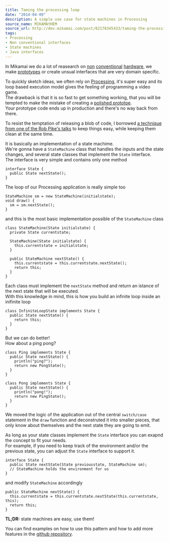 ```yaml
---
title: Taming the processing loop
date: "2014-04-09"
description: A simple use case for state machines in Processing
source_name: MIKAMAYHEM
source_url: http://dev.mikamai.com/post/82178345433/taming-the-processing-loop
tags:
- Processing
- Non conventional interfaces
- State machines
- Java interfaces
---
```


In Mikamai we do a lot of reasearch on [non](http://dev.mikamai.com/post/78652180658/how-to-program-an-attiny85-or-attiny45-with-an) [conventional](http://dev.mikamai.com/post/78453410376/let-your-raspberry-pi-see-this-wonderful-world) [hardware](http://dev.mikamai.com/post/69163914657/intel-galileo-getting-started-with-mac-os-x), we make [prototypes](http://dev.mikamai.com/post/76945627390/you-cant-touch-this-an-evil-arduino-based-alarm) or create unsual interfaces that are very domain specific.  

To quickly sketch ideas, we often rely on [Processing](http://www.processing.org/), it's super easy and its loop based execution model gives the feeling of programming a video game.  
The drawback is that it is so fast to get something working, that you will be tempted to make the mistake of creating a [polished prototpe](http://foxdellfolio.com/the-perils-of-a-polished-prototype/).  
Your prototype code ends up in production and there's no way back from there.  

To resist the temptation of releasing a blob of code, I borrowed [a technique from  one of the Rob Pike's talks](https://www.youtube.com/watch?v=HxaD_trXwRE) to keep things easy, while keeping them clean at the same time.

It is basically an implementation of a state machime.  
We're gonna have a `StateMachine` class that handles the inputs and the state changes, and several state classes that implement the `State` interface.  
The interface is very simple and contains only one method

```processing
interface State {
  public State nextState();  
}
```

The loop of our Processing application is really simple too

```processing
StateMachine sm = new StateMachine(initialstate);
void draw() {
  sm = sm.nextState();  
}
```

and this is the most basic implementation possible of the `StateMachine` class

```processing
class StateMachine(State initialstate) {
  private State currentstate;

  StateMachine(State initialstate) {
    this.currentstate = initialstate;
  }

  public StateMachine nextState() {
    this.currentstate = this.currentstate.nextState();
    return this;
  }
}
```

Each class must implement the `nextState` method and return an istance of the next state that will be executed.  
With this knowledge in mind, this is how you build an infinite loop inside an inifinite loop

```processing
class InfiniteLoopState implements State {
  public State nextState() {
    return this;
  }
}
```

But we can do better!  
How about a ping pong?  

```processing
class Ping implements State {
  public State nextState() {
    println("ping?");
    return new PongState();
  }
}

class Pong implements State {
  public State nextState() {
    println("pong!");
    return new PingState();
  }
}
```

We moved the logic of the application out of the central `switch/case` statement in the `draw` function and deconstruted it into smaller pieces, that only know about themselves and the next state they are going to emit.  

As long as your state classes implement the `State` interface you can exapnd the concept to fit your needs.  
For example, if you need to keep track of the environment and/or the previous state, you can adjust the `State` interface to support it.  

```processing
interface State {
  public State nextState(State previousstate, StateMachine sm);  
  // StateMachine holds the environment for us
}
```

and modify `StateMachine` accordingly

```processing
public StateMachine nextState() {
  this.currentstate = this.currentstate.nextState(this.currentstate, this);
  return this;
}
```

**TL;DR:** state machines are easy, use them!

You can find examples on how to use this pattern and how to add more features in the [github repository](https://github.com/wstucco/processing_state_machine).
